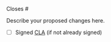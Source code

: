 Closes #

Describe your proposed changes here.

- [ ] Signed [CLA](https://influxdata.com/community/cla/) (if not already signed)
